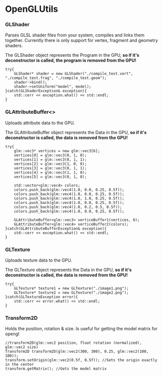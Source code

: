 # OpenGLUtils
### GLShader
Parses GLSL shader files from your system, compiles and links them together. 
Currently there is only support for vertex, fragment and geometry shaders.

The GLShader object represents the Program in the GPU, **so if it's deconstructor is called, the program is removed from the GPU!**

```
try{
    GLShader* shader = new GLShader("./compile_test.vert", "./compile_test.frag", "./compile_test.geom");
    shader->bind();
    shader->setUniform("model", model);
}catch(GLShaderException& exception){
    std::cerr << exception.what() << std::endl;
}
```

### GLAttributeBuffer<>
Uploads attribute data to the GPU.

The GLAttributeBuffer object represents the Data in the GPU, **so if it's deconstructor is called, the data is removed from the GPU!**

```
try{
    glm::vec3* vertices = new glm::vec3[6];
    vertices[0] = glm::vec3(0, 1, 0);
    vertices[1] = glm::vec3(0, 1, 1);
    vertices[2] = glm::vec3(1, 0, 0);
    vertices[3] = glm::vec3(0, 1, 1);
    vertices[4] = glm::vec3(1, 1, 0);
    vertices[5] = glm::vec3(0, 1, 0);

    std::vector<glm::vec4> colors;
    colors.push_back(glm::vec4(1.0, 0.0, 0.25, 0.5f));
    colors.push_back(glm::vec4(1.0, 0.0, 0.25, 0.5f));
    colors.push_back(glm::vec4(1.0, 1.0, 0.25, 0.5f));
    colors.push_back(glm::vec4(1.0, 0.0, 0.25, 0.5f));
    colors.push_back(glm::vec4(1.0, 0.2, 0.5, 0.5f));
    colors.push_back(glm::vec4(1.0, 0.0, 0.25, 0.5f));

    GLAttributeBuffer<glm::vec3> verticeBuffer1(vertices, 6);
    GLAttributeBuffer<glm::vec4> verticeBuffer2(colors);
}catch(GLAttributeBufferException& exception){
    std::cerr << exception.what() << std::endl;
}
```

### GLTexture
Uploads texture data to the GPU.

The GLTexture object represents the Data in the GPU, **so if it's deconstructor is called, the data is removed from the GPU!**

```
try{
    GLTexture* texture1 = new GLTexture("./image1.png");
    GLTexture* texture2 = new GLTexture("./image2.png");
}catch(GLTextureException error){
    std::cerr << error.what() << std::endl;
}
```

### Transform2D
Holds the position, rotation & size.
Is useful for getting the model matrix for opengl

```
//transform2D(glm::vec2 position, float rotation (normalized), glm::vec2 size)
Transform2D transform2D(glm::vec2(300, 300), 0.25, glm::vec2(100, 100));
transform.setOrigin(glm::vec2(0.5f, 0.5f)); //Sets the origin exactly in the center
transform.getMatrix(); //Gets the model matrix
```
